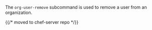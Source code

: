 The `org-user-remove` subcommand is used to remove a user from an
organization.

{{/* moved to chef-server repo */}}
